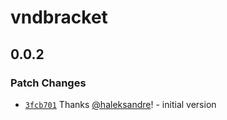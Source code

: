 # vndbracket

## 0.0.2

### Patch Changes

- [`3fcb701`](https://github.com/haleksandre/test-tauri/commit/3fcb701ebdee92d5264c1b520654e9b83b593f60) Thanks [@haleksandre](https://github.com/haleksandre)! - initial version
